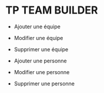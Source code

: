 # TP TEAM BUILDER

- Ajouter une équipe
- Modifier une équipe
- Supprimer une équipe

- Ajouter une personne
- Modifier une personne
- Supprimer une personne
